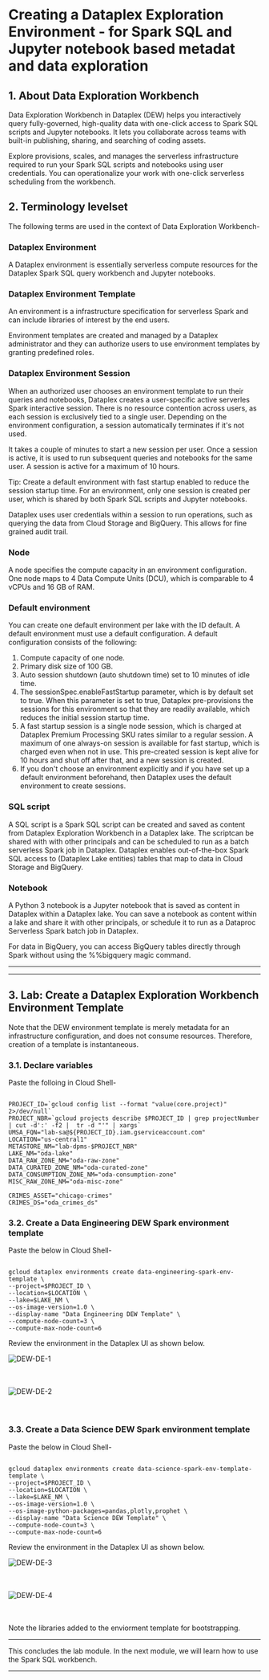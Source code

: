 
# Creating a Dataplex Exploration Environment - for Spark SQL and Jupyter notebook based metadat and data exploration

## 1. About Data Exploration Workbench

Data Exploration Workbench in Dataplex (DEW) helps you interactively query fully-governed, high-quality data with one-click access to Spark SQL scripts and Jupyter notebooks. It lets you collaborate across teams with built-in publishing, sharing, and searching of coding assets.

Explore provisions, scales, and manages the serverless infrastructure required to run your Spark SQL scripts and notebooks using user credentials. You can operationalize your work with one-click serverless scheduling from the workbench.

## 2. Terminology levelset
The following terms are used in the context of Data Exploration Workbench-

### Dataplex Environment
A Dataplex environment is essentially serverless compute resources for the Dataplex Spark SQL query workbench and Jupyter notebooks. 

### Dataplex Environment Template
An environment is a infrastructure specification for serverless Spark and can include libraries of interest by the end users. 

Environment templates are created and managed by a Dataplex administrator and they can authorize users to use environment templates by granting predefined roles.

### Dataplex Environment Session
When an authorized user chooses an environment template to run their queries and notebooks, Dataplex creates a user-specific active serverles Spark interactive session. There is no resource contention across users, as each session is exclusively tied to a single user. Depending on the environment configuration, a session automatically terminates if it's not used.

It takes a couple of minutes to start a new session per user. Once a session is active, it is used to run subsequent queries and notebooks for the same user. A session is active for a maximum of 10 hours.

Tip: Create a default environment with fast startup enabled to reduce the session startup time.
For an environment, only one session is created per user, which is shared by both Spark SQL scripts and Jupyter notebooks.

Dataplex uses user credentials within a session to run operations, such as querying the data from Cloud Storage and BigQuery. This allows for fine grained audit trail.

### Node
A node specifies the compute capacity in an environment configuration. One node maps to 4 Data Compute Units (DCU), which is comparable to 4 vCPUs and 16 GB of RAM.

### Default environment
You can create one default environment per lake with the ID default. A default environment must use a default configuration. A default configuration consists of the following:

1. Compute capacity of one node.
2. Primary disk size of 100 GB.
3. Auto session shutdown (auto shutdown time) set to 10 minutes of idle time.
4. The sessionSpec.enableFastStartup parameter, which is by default set to true. When this parameter is set to true, Dataplex pre-provisions the sessions for this environment so that they are readily available, which reduces the initial session startup time.
5. A fast startup session is a single node session, which is charged at Dataplex Premium Processing SKU rates similar to a regular session. A maximum of one always-on session is available for fast startup, which is charged even when not in use. This pre-created session is kept alive for 10 hours and shut off after that, and a new session is created.
6. If you don't choose an environment explicitly and if you have set up a default environment beforehand, then Dataplex uses the default environment to create sessions.

### SQL script
A SQL script is a Spark SQL script can be created and saved as content from Dataplex Exploration Workbench in a Dataplex lake. The scriptcan be shared with with other principals and can be scheduled to run as a batch serverless Spark job in Dataplex. Dataplex enables out-of-the-box Spark SQL access to (Dataplex Lake entities) tables that map to data in Cloud Storage and BigQuery.

### Notebook
A Python 3 notebook is a Jupyter notebook that is saved as content in Dataplex within a Dataplex lake. You can save a notebook as content within a lake and share it with other principals, or schedule it to run as a Dataproc Serverless Spark batch job in Dataplex.

For data in BigQuery, you can access BigQuery tables directly through Spark without using the %%bigquery magic command.

<hr>

<hr>

## 3. Lab: Create a Dataplex Exploration Workbench Environment Template

Note that the DEW environment template is merely metadata for an infrastructure configuration, and does not consume resources. Therefore, creation of a template is instantaneous.


### 3.1. Declare variables

Paste the folloing in Cloud Shell-
```

PROJECT_ID=`gcloud config list --format "value(core.project)" 2>/dev/null`
PROJECT_NBR=`gcloud projects describe $PROJECT_ID | grep projectNumber | cut -d':' -f2 |  tr -d "'" | xargs`
UMSA_FQN="lab-sa@${PROJECT_ID}.iam.gserviceaccount.com"
LOCATION="us-central1"
METASTORE_NM="lab-dpms-$PROJECT_NBR"
LAKE_NM="oda-lake"
DATA_RAW_ZONE_NM="oda-raw-zone"
DATA_CURATED_ZONE_NM="oda-curated-zone"
DATA_CONSUMPTION_ZONE_NM="oda-consumption-zone"
MISC_RAW_ZONE_NM="oda-misc-zone"

CRIMES_ASSET="chicago-crimes"
CRIMES_DS="oda_crimes_ds"

```

### 3.2. Create a Data Engineering DEW Spark environment template

Paste the below in Cloud Shell-
```

gcloud dataplex environments create data-engineering-spark-env-template \
--project=$PROJECT_ID \
--location=$LOCATION \
--lake=$LAKE_NM \
--os-image-version=1.0 \
--display-name "Data Engineering DEW Template" \
--compute-node-count=3 \
--compute-max-node-count=6 

```

Review the environment in the Dataplex UI as shown below.

![DEW-DE-1](../01-images/06-01.png)   
<br><br>

![DEW-DE-2](../01-images/06-02.png)   
<br><br>


### 3.3. Create a Data Science DEW Spark environment template

Paste the below in Cloud Shell-
```

gcloud dataplex environments create data-science-spark-env-template-template \
--project=$PROJECT_ID \
--location=$LOCATION \
--lake=$LAKE_NM \
--os-image-version=1.0 \
--os-image-python-packages=pandas,plotly,prophet \
--display-name "Data Science DEW Template" \
--compute-node-count=3 \
--compute-max-node-count=6 

```

Review the environment in the Dataplex UI as shown below.

![DEW-DE-3](../01-images/06-03.png)   
<br><br>

![DEW-DE-4](../01-images/06-04.png)   
<br><br>

Note the libraries added to the enviorment template for bootstrapping.



<hr>
This concludes the lab module. In the next module, we will learn how to use the Spark SQL workbench.
<hr>




